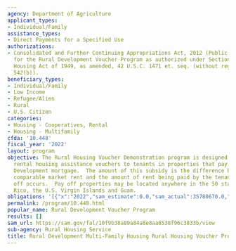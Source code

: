 ```yaml
---
agency: Department of Agriculture
applicant_types:
- Individual/Family
assistance_types:
- Direct Payments for a Specified Use
authorizations:
- Consolidated and Further Continuing Appropriations Act, 2012 (Public Law 112-55)
  for the Rural Development Voucher Program as authorized under Section 542 of the
  Housing Act of 1949, as amended, 42 U.S.C. 1471 et. seq. (without regard to Section
  542(b)).
beneficiary_types:
- Individual/Family
- Low Income
- Refugee/Alien
- Rural
- U.S. Citizen
categories:
- Housing - Cooperatives, Rental
- Housing - Multifamily
cfda: '10.448'
fiscal_year: '2022'
layout: program
objective: The Rural Housing Voucher Demonstration program is designed to provide
  rental housing assistance vouchers to tenants in properties that pay off their Rural
  Development mortgage.  The amount of this subsidy is the difference between the
  comparable market rent and the amount of rent being paid by the tenant when pay
  off occurs.  Pay off properties may be located anywhere in the 50 states, Puerto
  Rico, the U.S. Virgin Islands and Guam.
obligations: '[{"x":"2022","sam_estimate":0.0,"sam_actual":35780670.0,"usa_spending_actual":0.0},{"x":"2023","sam_estimate":48000000.0,"sam_actual":0.0,"usa_spending_actual":0.0},{"x":"2024","sam_estimate":48000000.0,"sam_actual":0.0,"usa_spending_actual":0.0}]'
permalink: /program/10.448.html
popular_name: Rural Development Voucher Program
results: []
sam_url: https://sam.gov/fal/10f9b38a89a84a8e8aa6538f96c3833b/view
sub-agency: Rural Housing Service
title: Rural Development Multi-Family Housing Rural Housing Voucher Program
---
```

